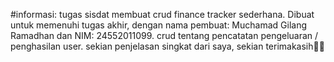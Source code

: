 #informasi: tugas sisdat membuat crud finance tracker sederhana. Dibuat untuk memenuhi tugas akhir, dengan nama pembuat: Muchamad Gilang Ramadhan dan NIM: 24552011099.
crud tentang pencatatan pengeluaran / penghasilan user. 
sekian penjelasan singkat dari saya, sekian terimakasih🙏🏼
